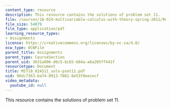 ```yaml
---
content_type: resource
description: This resource contains the solutions of problem set 11.
file: /courses/18-024-multivariable-calculus-with-theory-spring-2011/96dc7363ba74891370816e53f0eececf_MIT18_024S11_soln-pset11.pdf
file_size: 54079
file_type: application/pdf
learning_resource_types:
- Assignments
license: https://creativecommons.org/licenses/by-nc-sa/4.0/
ocw_type: OCWFile
parent_title: Assignments
parent_type: CourseSection
parent_uid: 3631a006-d0c5-bcb5-684a-a6a205ff441f
resourcetype: Document
title: MIT18_024S11_soln-pset11.pdf
uid: 96dc7363-ba74-8913-7081-6e53f0eececf
video_metadata:
  youtube_id: null
---
```

This resource contains the solutions of problem set 11.